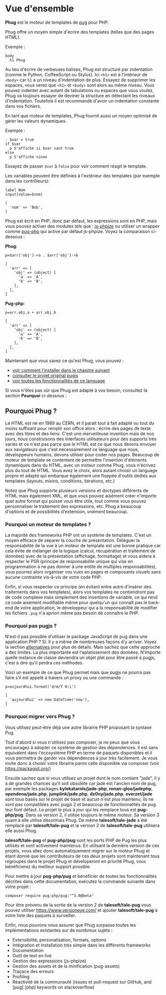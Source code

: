 # Vue d'ensemble

**Phug** est le moteur de templates de [pug](https://pugjs.org/) pour PHP.

Phug offre un moyen simple d'écrire des templates (telles que des pages
HTML).

Exemple :

```phug
body
  h1 Phug
```

Au lieu d'écrire de verbeuses balises, Phug est structuré par indentation
(comme le Python, CoffeeScript ou Stylus).
Ici `<h1>` est à l'intérieur de `<body>` car `h1` a un niveau
d'indentation de plus. Essayez de supprimer les espaces, vous verez
que `<h1>` et `<body>` sont alors au même niveau. Vous pouvez indenter
avec autant de tabulations ou espaces que vous voulez, Phug va toujours
essayer de deviner la structure en détectant les niveaux d'indentation.
Toutefois il est recommandé d'avoir un indentation constante dans vos
fichiers.

En tant que moteur de templates, Phug fournit aussi un moyen optimisé
de gérer les valeurs dynamiques.

Exemple :

```phug
- $var = true
if $var
  p S'affiche si $var vaut true
else
  p S'affiche sinon
```

Essayez de passer `$var` à `false` pour voir comment réagit le template.

Les variables peuvent être définies à l'extérieur des templates (par exemple
dans les contrôleurs):

```phug
label Nom
input(value=$nom)
```
```vars
[
  'nom' => 'Bob',
]
```

Phug est écrit en PHP, donc par défaut, les expressions sont en PHP,
mais vous pouvez activer des modules tels que :
[js-phpize](https://github.com/pug-php/js-phpize-phug) ou utiliser un
wrapper comme
[pug-php](https://github.com/pug-php/pug) qui active par défaut
js-phpize. Voyez la comparaison ci-dessous :

**Phug**:
```phug
p=$arr['obj']->a . $arr['obj']->b
```
```vars
[
  'arr' => [
    'obj' => (object) [
      'a' => 'A',
      'b' => 'B',
    ],
  ],
]
```
**Pug-php**:
```pug
p=arr.obj.a + arr.obj.b
```
```vars
[
  'arr' => [
    'obj' => (object) [
      'a' => 'A',
      'b' => 'B',
    ],
  ],
]
```

Maintenant que vous savez ce qu'est Phug, vous pouvez :
 - [voir comment l'installer dans le chapitre suivant](#installation)
 - [consulter le projet original pugjs](https://pugjs.org)
 - [voir toutes les fonctionnalités de ce language](#language-reference)
 
Si vous n'êtes pas sûr que Phug est adapté à vos besoin, consultez
la section **Pourquoi** ci-dessous :

## Pourquoi Phug ?

Le HTML est né en 1989 au CERN, et il paraît tout à fait adapté ou tout
du moins suffisant pour remplir son office alors : écrire des pages de
texte avec des titres et des liens. C'est une merveilleuse invention
mais de nos jours, nous construisons des interfaces utilisateurs
pour des supports très variés et ce n'est pas parce que le HTML est
ce que nous devons envoyer aux navigateurs que c'est nécessairement
ce language que nous, développeurs humains, devons utiliser pour coder
nos pages. Beaucoup de moteur de template se contentent de permettre
l'insertion d'éléments dynamiques dans du HTML, avec un moteur comme
Phug, vous n'écrivez plus du tout de HTML. Vous avez le choix, alors
autant choisir un language propre et adapté qui embarque également
une floppée d'outils dédiés aux templates (layouts, mixins, conditions,
itérations, etc.)

Notez que Phug supporte plusieurs versions et doctypes différents de
HTML mais également XML, et que vous pouvez aisément créer n'importe
quel autre format qui puisse vous être utile, tout comme vous pouvez
personnaliser le traitement des expressions, etc. Phug a beaucoup
d'options et de possibilités d'extension, *vraiment* beaucoup.

### Pourquoi un moteur de templates ?

La majorité des frameworks PHP ont un système de templates. C'est un
moyen efficace de séparer la couche de présentation. Déléguer la
responsabilité de la vue à un moteur de template est une bonne pratique
car cela évite de mélanger de la logique (calcul, récupération et
traitement de données) avec de la présentation (affichage, formattage)
et vous aidera à respecter le PSR (principe de responsabilité unique
qui vise en programmation à ne pas donner à une entité de multiples
responsabilités), vous pourrez alors organiser vos vues en pages
et composants visuels sans aucune contrainte vis-à-vis de votre
code PHP.

Enfin, si vous respecter ce principe (en évitant entre autre d'insérer
des traitements dans vos templates), alors vos templates ne
contiendront pas de code complexe mais simplement des insertions
de variable, ce qui rend ce code aisément modifiable même pour
quelqu'un qui connaît pas le back-end de votre application, le
développeur qui a la responsabilité de modifier les fichiers `.pug`
n'a apriori même pas besoin de connaître le PHP.

### Pourquoi pas pugjs ?

N'est-il pas possible d'utiliser le package JavaScript de pug
dans une application PHP ? Si. Il y a même de nombreuses façons
d'y arriver. Voyez la section [alternatives](#alternatives)
pour plus de détails. Mais sachez que cette approche a des
limites. La plus importante est l'aplatissement des données.
N'importe quelle instance de classe deviendra un objet plat
pour être passé à pugjs, c'est à dire qu'il perdra ces méthodes.

Voici un exemple de ce que Phug permet mais que pugjs ne pourra
pas faire s'il est appelé à travers un proxy ou une commande :

```pug
p=aujourdhui.format('d/m/Y H:i')
```
```vars
[
  'aujourdhui' => new DateTime('now'),
]
```

### Pourquoi migrer vers Phug ?

Vous utilisez peut-être déjà une autre librairie PHP proposant
la syntaxe Pug.

Tout d'abord si vous n'utilisez pas composer, je ne peux que vous
encouragez à adopter ce système de gestion des dépendences.
Il est sans équivalent dans l'écosystème PHP en terme de paquets
disponibles et il vous permettra de garder vos dépendences à
jour très facilement. Je vous invite donc à choisir votre
librairie parmi celle disponible via composer (voir https://packagist.org/) 

Ensuite sachez que si vous utilisez un projet dont le nom
contient "jade", il y a de grandes chances qu'il soit obsolète
car jade est l'ancien nom de pug, par exemple les packages
**kylekatarnls/jade-php**, **ronan-gloo/jadephp**,
**opendena/jade.php**, **jumplink/jade.php**, **dz0ny/jade.php**,
**everzet/jade** sont tous basés sur le projet de base et aucun
n'est plus maintenu, ils ne sont pas compatibles avec pugjs 2
et beaucoup de fonctionnalités de pug leur font défaut. Le projet
le plus à jour qui les remplace tous est **pug-php/pug**. Dans sa
version 2, il utilise toujours le même moteur. Sa version 3 quant
à elle utilise désormais Phug.
De même **talesoft/tale-jade** a été remplacé par
**talesoft/tale-pug** et la version 2 de **talesoft/tale-pug**
utilisera elle aussi Phug.

**talesoft/tale-pug** et **pug-php/pug** sont les ports PHP de
Pug les plus utilisés et sont activement maintenus. En utilisant
la dernière version de ces projets, vous allez donc
automatiquement migrer sur le moteur Phug et étant donné que les
contributeurs de ces deux projets sont maintenant tous regroupés
dans le projet Phug et déveloperont en priorité Phug, vous
bénéficierez du meilleur support possible.

Pour mettre à jour **pug-php/pug** et bénéficier de toutes les
fonctionnalités décrites dans cette documentation, exécutez la
commande suivante dans votre projet :

```shell
composer require pug-php/pug:"^3.0@beta"
```

Pour être prévenu de la sortie de la version 2 de **talesoft/tale-pug**
vous pouvez utiliser https://www.versioneye.com/ et ajouter
**talesoft/tale-pug** à votre liste des paquets à surveiller.

Enfin, nous pouvons vous assurer que Phug surpasse toutes les
implémentations existantes sur de nombreux sujets :
 - Extensibilité, personalisation, formats, options
 - Intégration et installation très simple dans les
 différents frameworks
 - Documentation
 - Outil de test en live
 - Gestion des expressions (js-phpize)
 - Gestion des assets et de la minification (pug-assets)
 - Traçace des erreurs
 - Profiling
 - Réactivité de la communauté (issues et pull-request sur GitHub,
 and [pug] [php] keywords on stackoverflow)
